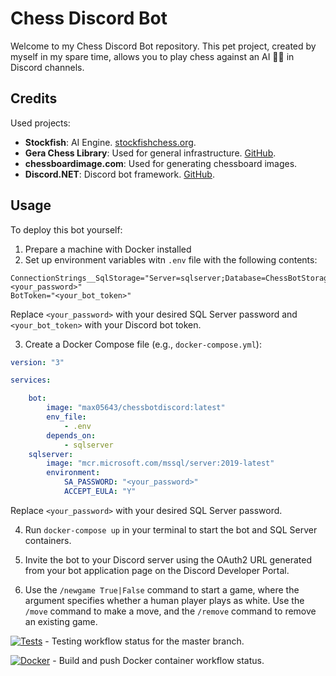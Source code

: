 # Chess Discord Bot

Welcome to my Chess Discord Bot repository. This pet project, created by myself in my spare time, allows you to play chess against an AI 🎲🤖 in Discord channels.

## Credits

Used projects:

- **Stockfish**: AI Engine. [stockfishchess.org](https://stockfishchess.org/).
- **Gera Chess Library**: Used for general infrastructure. [GitHub](https://github.com/Geras1mleo/Chess).
- **chessboardimage.com**: Used for generating chessboard images.
- **Discord.NET**: Discord bot framework. [GitHub](https://github.com/discord-net/Discord.Net).

## Usage

To deploy this bot yourself:

1. Prepare a machine with Docker installed
2. Set up environment variables witn `.env` file with the following contents:

```dotenv
ConnectionStrings__SqlStorage="Server=sqlserver;Database=ChessBotStorage;MultipleActiveResultSets=true;User=sa;Password=<your_password>"
BotToken="<your_bot_token>"
```

Replace `<your_password>` with your desired SQL Server password and `<your_bot_token>` with your Discord bot token.

3. Create a Docker Compose file (e.g., `docker-compose.yml`):

```yaml
version: "3"

services:

    bot:
        image: "max05643/chessbotdiscord:latest"
        env_file:
            - .env
        depends_on:
            - sqlserver
    sqlserver:
        image: "mcr.microsoft.com/mssql/server:2019-latest"
        environment:
            SA_PASSWORD: "<your_password>"
            ACCEPT_EULA: "Y"
```

Replace `<your_password>` with your desired SQL Server password.

4. Run `docker-compose up` in your terminal to start the bot and SQL Server containers.

5. Invite the bot to your Discord server using the OAuth2 URL generated from your bot application page on the Discord Developer Portal.

6. Use the `/newgame True|False` command to start a game, where the argument specifies whether a human player plays as white. Use the `/move` command to make a move, and the `/remove` command to remove an existing game.

[![Tests](https://github.com/Max05643/ChessDiscord/actions/workflows/testing.yml/badge.svg)](https://github.com/Max05643/ChessDiscord/actions/workflows/testing.yml) - Testing workflow status for the master branch.

[![Docker](https://github.com/Max05643/ChessDiscord/actions/workflows/dotnet-desktop.yml/badge.svg)](https://github.com/Max05643/ChessDiscord/actions/workflows/dotnet-desktop.yml) - Build and push Docker container workflow status.
